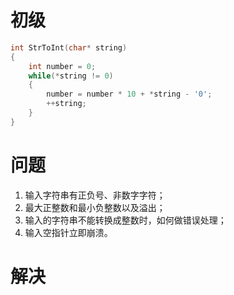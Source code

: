 # 初级
```c
int StrToInt(char* string)
{
    int number = 0;
    while(*string != 0)
    {
        number = number * 10 + *string - '0';
        ++string;
    }
}
```

# 问题
1. 输入字符串有正负号、非数字字符；
2. 最大正整数和最小负整数以及溢出；
3. 输入的字符串不能转换成整数时，如何做错误处理；
4. 输入空指针立即崩溃。

# 解决